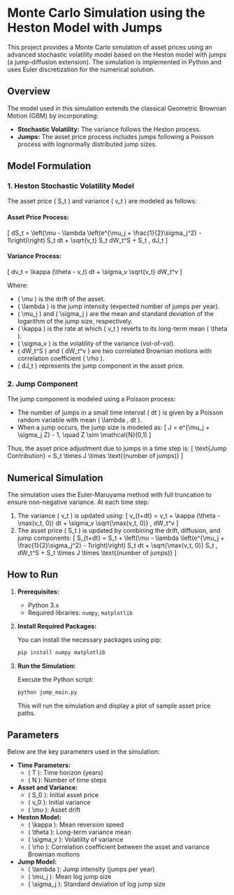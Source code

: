 # Monte Carlo Simulation using the Heston Model with Jumps

This project provides a Monte Carlo simulation of asset prices using an advanced stochastic volatility model based on the Heston model with jumps (a jump-diffusion extension). The simulation is implemented in Python and uses Euler discretization for the numerical solution.

## Overview

The model used in this simulation extends the classical Geometric Brownian Motion (GBM) by incorporating:
- **Stochastic Volatility:** The variance follows the Heston process.
- **Jumps:** The asset price process includes jumps following a Poisson process with lognormally distributed jump sizes.

## Model Formulation

### 1. Heston Stochastic Volatility Model

The asset price \( S_t \) and variance \( v_t \) are modeled as follows:

#### Asset Price Process:
\[
dS_t = \left(\mu - \lambda \left(e^{\mu_j + \frac{1}{2}\sigma_j^2} - 1\right)\right) S_t dt + \sqrt{v_t} S_t dW_t^S + S_t \, dJ_t
\]

#### Variance Process:
\[
dv_t = \kappa (\theta - v_t) dt + \sigma_v \sqrt{v_t} dW_t^v
\]

Where:
- \( \mu \) is the drift of the asset.
- \( \lambda \) is the jump intensity (expected number of jumps per year).
- \( \mu_j \) and \( \sigma_j \) are the mean and standard deviation of the logarithm of the jump size, respectively.
- \( \kappa \) is the rate at which \( v_t \) reverts to its long-term mean \( \theta \).
- \( \sigma_v \) is the volatility of the variance (vol-of-vol).
- \( dW_t^S \) and \( dW_t^v \) are two correlated Brownian motions with correlation coefficient \( \rho \).
- \( dJ_t \) represents the jump component in the asset price.

### 2. Jump Component

The jump component is modeled using a Poisson process:
- The number of jumps in a small time interval \( dt \) is given by a Poisson random variable with mean \( \lambda \, dt \).
- When a jump occurs, the jump size is modeled as:
  \[
  J = e^{\mu_j + \sigma_j Z} - 1, \quad Z \sim \mathcal{N}(0,1)
  \]
  
Thus, the asset price adjustment due to jumps in a time step is:
\[
\text{Jump Contribution} = S_t \times J \times \text{(number of jumps)}
\]

## Numerical Simulation

The simulation uses the Euler-Maruyama method with full truncation to ensure non-negative variance. At each time step:
1. The variance \( v_t \) is updated using:
   \[
   v_{t+dt} = v_t + \kappa (\theta - \max(v_t, 0)) dt + \sigma_v \sqrt{\max(v_t, 0)} \, dW_t^v
   \]
2. The asset price \( S_t \) is updated by combining the drift, diffusion, and jump components:
   \[
   S_{t+dt} = S_t + \left(\mu - \lambda \left(e^{\mu_j + \frac{1}{2}\sigma_j^2} - 1\right)\right) S_t dt + \sqrt{\max(v_t, 0)} S_t \, dW_t^S + S_t \times J \times \text{(number of jumps)}
   \]


## How to Run

1. **Prerequisites:**
   - Python 3.x
   - Required libraries: `numpy`, `matplotlib`

2. **Install Required Packages:**

   You can install the necessary packages using pip:

   ```bash
   pip install numpy matplotlib
   ```

3. **Run the Simulation:**

   Execute the Python script:

   ```bash
   python jump_main.py
   ```

   This will run the simulation and display a plot of sample asset price paths.

## Parameters

Below are the key parameters used in the simulation:
- **Time Parameters:**
  - \( T \): Time horizon (years)
  - \( N \): Number of time steps
- **Asset and Variance:**
  - \( S_0 \): Initial asset price
  - \( v_0 \): Initial variance
  - \( \mu \): Asset drift
- **Heston Model:**
  - \( \kappa \): Mean reversion speed
  - \( \theta \): Long-term variance mean
  - \( \sigma_v \): Volatility of variance
  - \( \rho \): Correlation coefficient between the asset and variance Brownian motions
- **Jump Model:**
  - \( \lambda \): Jump intensity (jumps per year)
  - \( \mu_j \): Mean log jump size
  - \( \sigma_j \): Standard deviation of log jump size

